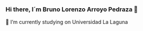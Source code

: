 ### Hi there, I´m Bruno Lorenzo Arroyo Pedraza 👋

🔭 I’m currently studying on Universidad La Laguna



